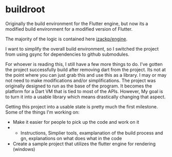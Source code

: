 # buildroot
Originally the build environment for the Flutter engine, but now its a modified build environment for a modified version of Flutter. 

The majority of the logic is contained here [izackp/engine](https://github.com/izackp/engine).

I want to simplify the overall build environment, so I switched the project from using gsync for dependencies to github submodules. 

For whoever is reading this, I still have a few more things to do. I've gotten the project successfully build after removing dart from the project. Its not at the point where you can just grab this and use this as a library. I may or may not need to make modifications and/or simplifications. The project was originally designed to run as the base of the program. It becomes the platform for a Dart VM that is tied to most of the APIs. However, My goal is to turn it into a usable library which means drastically changing that aspect.

Getting this project into a usable state is pretty much the first milestone. 
Some of the things I'm working on:
* Make it easier for people to pick up the code and work on it
* * Instructions, Simplier tools, examplanation of the build process and gn, explanations on what does what in the code
* Create a sample project that utilizes the flutter engine for rendering (windows)